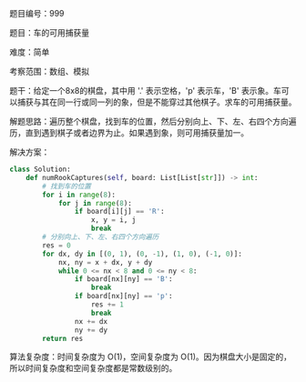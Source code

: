 题目编号：999

题目：车的可用捕获量

难度：简单

考察范围：数组、模拟

题干：给定一个8x8的棋盘，其中用 '.' 表示空格，'p' 表示车，'B' 表示象。车可以捕获与其在同一行或同一列的象，但是不能穿过其他棋子。求车的可用捕获量。

解题思路：遍历整个棋盘，找到车的位置，然后分别向上、下、左、右四个方向遍历，直到遇到棋子或者边界为止。如果遇到象，则可用捕获量加一。

解决方案：

```python
class Solution:
    def numRookCaptures(self, board: List[List[str]]) -> int:
        # 找到车的位置
        for i in range(8):
            for j in range(8):
                if board[i][j] == 'R':
                    x, y = i, j
                    break
        # 分别向上、下、左、右四个方向遍历
        res = 0
        for dx, dy in [(0, 1), (0, -1), (1, 0), (-1, 0)]:
            nx, ny = x + dx, y + dy
            while 0 <= nx < 8 and 0 <= ny < 8:
                if board[nx][ny] == 'B':
                    break
                if board[nx][ny] == 'p':
                    res += 1
                    break
                nx += dx
                ny += dy
        return res
```

算法复杂度：时间复杂度为 O(1)，空间复杂度为 O(1)。因为棋盘大小是固定的，所以时间复杂度和空间复杂度都是常数级别的。